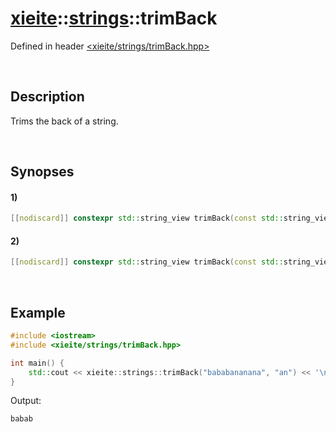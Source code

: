 # [xieite](../../xieite.md)\:\:[strings](../../strings.md)\:\:trimBack
Defined in header [<xieite/strings/trimBack.hpp>](../../../include/xieite/strings/trimBack.hpp)

&nbsp;

## Description
Trims the back of a string.

&nbsp;

## Synopses
#### 1)
```cpp
[[nodiscard]] constexpr std::string_view trimBack(const std::string_view string, const char character) noexcept;
```
#### 2)
```cpp
[[nodiscard]] constexpr std::string_view trimBack(const std::string_view string, const std::string_view characters) noexcept;
```

&nbsp;

## Example
```cpp
#include <iostream>
#include <xieite/strings/trimBack.hpp>

int main() {
    std::cout << xieite::strings::trimBack("bababananana", "an") << '\n';
}
```
Output:
```
babab
```
